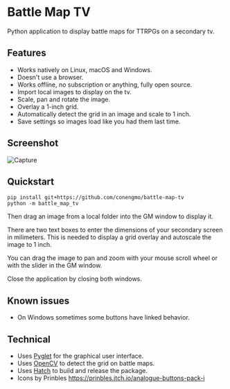 # Battle Map TV

Python application to display battle maps for TTRPGs on a secondary tv.


## Features

- Works natively on Linux, macOS and Windows.
- Doesn't use a browser.
- Works offline, no subscription or anything, fully open source.
- Import local images to display on the tv.
- Scale, pan and rotate the image.
- Overlay a 1-inch grid.
- Automatically detect the grid in an image and scale to 1 inch.
- Save settings so images load like you had them last time.

## Screenshot

![Capture](https://github.com/Conengmo/battle-map-tv/assets/33519926/2f498b0b-b9f7-450f-ba83-c1293e0aed11)


## Quickstart

```
pip install git+https://github.com/conengmo/battle-map-tv
python -m battle_map_tv
```

Then drag an image from a local folder into the GM window to display it.

There are two text boxes to enter the dimensions of your secondary screen in milimeters.
This is needed to display a grid overlay and autoscale the image to 1 inch.

You can drag the image to pan and zoom with your mouse scroll wheel or with the slider in the GM window.

Close the application by closing both windows.


## Known issues

- On Windows sometimes some buttons have linked behavior.


## Technical

- Uses [Pyglet](https://github.com/pyglet/pyglet) for the graphical user interface.
- Uses [OpenCV](https://github.com/opencv/opencv-python) to detect the grid on battle maps.
- Uses [Hatch](https://hatch.pypa.io/latest/) to build and release the package.
- Icons by Prinbles https://prinbles.itch.io/analogue-buttons-pack-i
